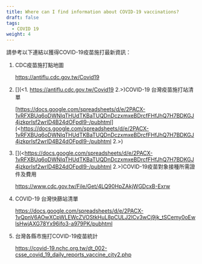 ```yaml
---
title: Where can I find information about COVID-19 vaccinations?
draft: false
tags:
  - COVID 19
weight: 4
---
```

請參考以下連結以獲得COVID-19疫苗施打最新資訊：

1. CDC疫苗施打點地圖

   <https://antiflu.cdc.gov.tw/Covid19>
2. [](<1. https://antiflu.cdc.gov.tw/Covid19
   2.>)COVID-19 台灣疫苗施打站清單

   [https://docs.google.com/spreadsheets/d/e/2PACX-1vRFXBUq6oDWNlqTHUdTKBaTUQDnDczxmxeBDrcfFHfJhQ7H7BDKGJ4jzkprIsf2wrlD4B24dOFpdI9-/pubhtml](<https://docs.google.com/spreadsheets/d/e/2PACX-1vRFXBUq6oDWNlqTHUdTKBaTUQDnDczxmxeBDrcfFHfJhQ7H7BDKGJ4jzkprIsf2wrlD4B24dOFpdI9-/pubhtml
   2.>)
3. [](<https://docs.google.com/spreadsheets/d/e/2PACX-1vRFXBUq6oDWNlqTHUdTKBaTUQDnDczxmxeBDrcfFHfJhQ7H7BDKGJ4jzkprIsf2wrlD4B24dOFpdI9-/pubhtml
   2.>)COVID-19疫苗對象接種所需證件及費用

   <https://www.cdc.gov.tw/File/Get/4LQ90HpZAkjWGDcxB-Exrw>
4. COVID-19 台灣快篩站清單

   <https://docs.google.com/spreadsheets/d/e/2PACX-1vQpnV6AOwXCpWLEWcZVOStkHuL8pCULJ2ICv3wCj9jk_tSCemy0oEwlsHwjAXG78Yx96ifo3-a979PK/pubhtml>
5. 台灣各縣市施打COVID-19疫苗統計

   <https://covid-19.nchc.org.tw/dt_002-csse_covid_19_daily_reports_vaccine_city2.php>